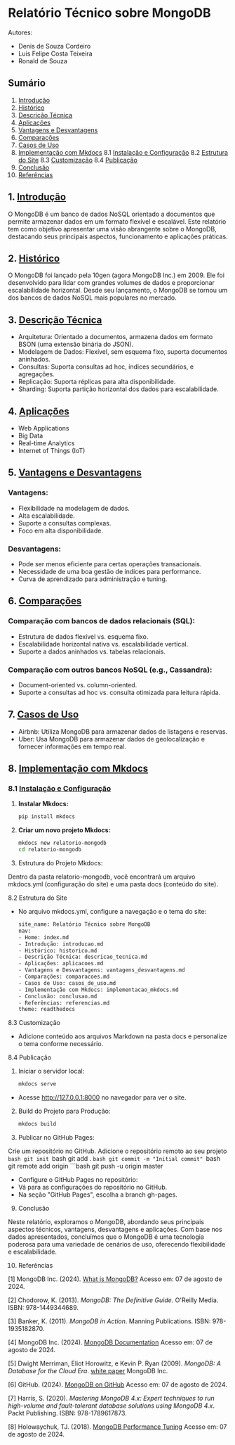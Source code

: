 # Relatório Técnico sobre MongoDB

Autores:

- Denis de Souza Cordeiro
- Luis Felipe Costa Teixeira
- Ronald de Souza

## Sumário
1. [Introdução](#introducao)
2. [Histórico](#historico)
3. [Descrição Técnica](#descricao-tecnica)
4. [Aplicações](#aplicacoes)
5. [Vantagens e Desvantagens](#vantagens-e-desvantagens)
6. [Comparações](#comparacoes)
7. [Casos de Uso](#casos-de-uso)
8. [Implementação com Mkdocs](#implementacao-com-mkdocs)
   8.1 [Instalação e Configuração](#instalacao-e-configuracao)
   8.2 [Estrutura do Site](#estrutura-do-site)
   8.3 [Customização](#customizacao)
   8.4 [Publicação](#publicacao)
9. [Conclusão](#conclusao)
10. [Referências](#referencias)

## 1. [Introdução](#introducao)
O MongoDB é um banco de dados NoSQL orientado a documentos que permite armazenar dados em um formato flexível e escalável. Este relatório tem como objetivo apresentar uma visão abrangente sobre o MongoDB, destacando seus principais aspectos, funcionamento e aplicações práticas.

## 2. [Histórico](#historico)
O MongoDB foi lançado pela 10gen (agora MongoDB Inc.) em 2009. Ele foi desenvolvido para lidar com grandes volumes de dados e proporcionar escalabilidade horizontal. Desde seu lançamento, o MongoDB se tornou um dos bancos de dados NoSQL mais populares no mercado.

## 3. [Descrição Técnica](#descricao-tecnica)
- Arquitetura: Orientado a documentos, armazena dados em formato BSON (uma extensão binária do JSON).
- Modelagem de Dados: Flexível, sem esquema fixo, suporta documentos aninhados.
- Consultas: Suporta consultas ad hoc, índices secundários, e agregações.
- Replicação: Suporta réplicas para alta disponibilidade.
- Sharding: Suporta partição horizontal dos dados para escalabilidade.

## 4. [Aplicações](#aplicacoes)
- Web Applications
- Big Data
- Real-time Analytics
- Internet of Things (IoT)

## 5. [Vantagens e Desvantagens](#vantagens-e-desvantagens)

### Vantagens:
- Flexibilidade na modelagem de dados.
- Alta escalabilidade.
- Suporte a consultas complexas.
- Foco em alta disponibilidade.

### Desvantagens:
- Pode ser menos eficiente para certas operações transacionais.
- Necessidade de uma boa gestão de índices para performance.
- Curva de aprendizado para administração e tuning.

## 6. [Comparações](#comparacoes)
### Comparação com bancos de dados relacionais (SQL):
- Estrutura de dados flexível vs. esquema fixo.
- Escalabilidade horizontal nativa vs. escalabilidade vertical.
- Suporte a dados aninhados vs. tabelas relacionais.

### Comparação com outros bancos NoSQL (e.g., Cassandra):
- Document-oriented vs. column-oriented.
- Suporte a consultas ad hoc vs. consulta otimizada para leitura rápida.

## 7. [Casos de Uso](#casos-de-uso)
- Airbnb: Utiliza MongoDB para armazenar dados de listagens e reservas.
- Uber: Usa MongoDB para armazenar dados de geolocalização e fornecer informações em tempo real.

## 8. [Implementação com Mkdocs](#implementacao-com-mkdocs)

### 8.1 [Instalação e Configuração](#instalacao-e-configuracao)

1. **Instalar Mkdocs:**
   ```bash
   pip install mkdocs

2. **Criar um novo projeto Mkdocs:**
   ```bash
   mkdocs new relatorio-mongodb
   cd relatorio-mongodb

3. Estrutura do Projeto Mkdocs:

Dentro da pasta relatorio-mongodb, você encontrará um arquivo mkdocs.yml (configuração do site) e uma pasta docs (conteúdo do site).

8.2 Estrutura do Site

- No arquivo mkdocs.yml, configure a navegação e o tema do site:

    ```bash
    site_name: Relatório Técnico sobre MongoDB
    nav:
    - Home: index.md
    - Introdução: introducao.md
    - Histórico: historico.md
    - Descrição Técnica: descricao_tecnica.md
    - Aplicações: aplicacoes.md
    - Vantagens e Desvantagens: vantagens_desvantagens.md
    - Comparações: comparacoes.md
    - Casos de Uso: casos_de_uso.md
    - Implementação com Mkdocs: implementacao_mkdocs.md
    - Conclusão: conclusao.md
    - Referências: referencias.md
    theme: readthedocs

8.3 Customização

- Adicione conteúdo aos arquivos Markdown na pasta docs e personalize o tema conforme necessário.

8.4 Publicação

1. Iniciar o servidor local:
    ```bash
    mkdocs serve

- Acesse http://127.0.0.1:8000 no navegador para ver o site.

2. Build do Projeto para Produção:

    ```bash
    mkdocs build

3. Publicar no GitHub Pages:

Crie um repositório no GitHub.
Adicione o repositório remoto ao seu projeto
    ```bash
    git init
    ```bash
    git add .
    ```bash
    git commit -m "Initial commit"
    ```bash
    git remote add origin <URL-do-repositorio>
    ```bash
    git push -u origin master

- Configure o GitHub Pages no repositório:
- Vá para as configurações do repositório no GitHub.
- Na seção "GitHub Pages", escolha a branch gh-pages.

9. Conclusão

Neste relatório, exploramos o MongoDB, abordando seus principais aspectos técnicos, vantagens, desvantagens e aplicações. Com base nos dados apresentados, concluímos que o MongoDB é uma tecnologia poderosa para uma variedade de cenários de uso, oferecendo flexibilidade e escalabilidade.

10. Referências

[1] MongoDB Inc. (2024). [What is MongoDB?](https://www.mongodb.com/what-is-mongodb) Acesso em: 07 de agosto de 2024.

[2] Chodorow, K. (2013). *MongoDB: The Definitive Guide*. O'Reilly Media. ISBN: 978-1449344689.

[3] Banker, K. (2011). *MongoDB in Action*. Manning Publications. ISBN: 978-1935182870.

[4] MongoDB Inc. (2024). [MongoDB Documentation](https://docs.mongodb.com/) Acesso em: 07 de agosto de 2024.

[5] Dwight Merriman, Eliot Horowitz, e Kevin P. Ryan (2009). *MongoDB: A Database for the Cloud Era*. [white paper](https://www.mongodb.com/collateral/mongodb-a-database-for-the-cloud-era) MongoDB Inc.

[6] GitHub. (2024). [MongoDB on GitHub](https://github.com/mongodb/mongo) Acesso em: 07 de agosto de 2024.

[7] Harris, S. (2020). *Mastering MongoDB 4.x: Expert techniques to run high-volume and fault-tolerant database solutions using MongoDB 4.x*. Packt Publishing. ISBN: 978-1789617873.

[8] Holowaychuk, TJ. (2018). [MongoDB Performance Tuning](https://engineering.mongodb.com/post/mongodb-performance-tuning) Acesso em: 07 de agosto de 2024.












